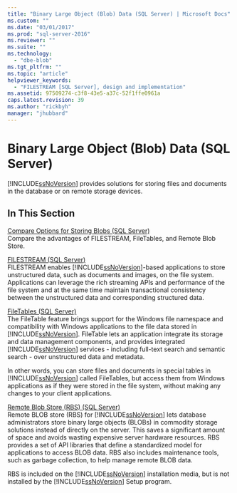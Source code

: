```yaml
---
title: "Binary Large Object (Blob) Data (SQL Server) | Microsoft Docs"
ms.custom: ""
ms.date: "03/01/2017"
ms.prod: "sql-server-2016"
ms.reviewer: ""
ms.suite: ""
ms.technology: 
  - "dbe-blob"
ms.tgt_pltfrm: ""
ms.topic: "article"
helpviewer_keywords: 
  - "FILESTREAM [SQL Server], design and implementation"
ms.assetid: 97509274-c3f8-43e5-a37c-52f1ffe0961a
caps.latest.revision: 39
ms.author: "rickbyh"
manager: "jhubbard"
---
```

# Binary Large Object (Blob) Data (SQL Server)
  [!INCLUDE[ssNoVersion](../../a9notintoc/includes/ssnoversion-md.md)] provides solutions for storing files and documents in the database or on remote storage devices.  
  
##  <a name="section"></a> In This Section  
 [Compare Options for Storing Blobs &#40;SQL Server&#41;](../../relational-databases/blob/compare-options-for-storing-blobs-sql-server.md)  
 Compare the advantages of FILESTREAM, FileTables, and Remote Blob Store.  
  
 [FILESTREAM &#40;SQL Server&#41;](../../relational-databases/blob/filestream-sql-server.md)  
 FILESTREAM enables [!INCLUDE[ssNoVersion](../../a9notintoc/includes/ssnoversion-md.md)]-based applications to store unstructured data, such as documents and images, on the file system. Applications can leverage the rich streaming APIs and performance of the file system and at the same time maintain transactional consistency between the unstructured data and corresponding structured data.  
  
 [FileTables &#40;SQL Server&#41;](../../relational-databases/blob/filetables-sql-server.md)  
 The FileTable feature brings support for the Windows file namespace and compatibility with Windows applications to the file data stored in [!INCLUDE[ssNoVersion](../../a9notintoc/includes/ssnoversion-md.md)]. FileTable lets an application integrate its storage and data management components, and provides integrated [!INCLUDE[ssNoVersion](../../a9notintoc/includes/ssnoversion-md.md)] services - including full-text search and semantic search - over unstructured data and metadata.  
  
 In other words, you can store files and documents in special tables in [!INCLUDE[ssNoVersion](../../a9notintoc/includes/ssnoversion-md.md)] called FileTables, but access them from Windows applications as if they were stored in the file system, without making any changes to your client applications.  
  
 [Remote Blob Store &#40;RBS&#41; &#40;SQL Server&#41;](../../relational-databases/blob/remote-blob-store-rbs-sql-server.md)  
 Remote BLOB store (RBS) for [!INCLUDE[ssNoVersion](../../a9notintoc/includes/ssnoversion-md.md)] lets database administrators store binary large objects (BLOBs) in commodity storage solutions instead of directly on the server. This saves a significant amount of space and avoids wasting expensive server hardware resources. RBS provides a set of API libraries that define a standardized model for applications to access BLOB data. RBS also includes maintenance tools, such as garbage collection, to help manage remote BLOB data.  
  
 RBS is included on the [!INCLUDE[ssNoVersion](../../a9notintoc/includes/ssnoversion-md.md)] installation media, but is not installed by the [!INCLUDE[ssNoVersion](../../a9notintoc/includes/ssnoversion-md.md)] Setup program.  
  
  